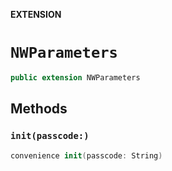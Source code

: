 **EXTENSION**

# `NWParameters`
```swift
public extension NWParameters
```

## Methods
### `init(passcode:)`

```swift
convenience init(passcode: String)
```
